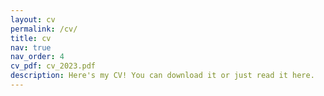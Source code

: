 ```yaml
---
layout: cv
permalink: /cv/
title: cv
nav: true
nav_order: 4
cv_pdf: cv_2023.pdf
description: Here's my CV! You can download it or just read it here.
---
```

